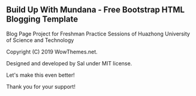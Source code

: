 ## Build Up With Mundana - Free Bootstrap HTML Blogging Template

Blog Page Project for Freshman Practice Sessions of Huazhong University of Science and Technology

Copyright (C) 2019 WowThemes.net.

Designed and developed by Sal under MIT license. 

Let's make this even better!

Thank you for your support!
